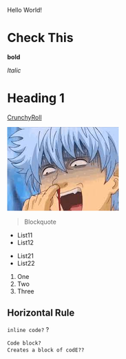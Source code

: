 Hello World!
# **Check This**

**bold** 

*Italic*

# Heading 1 

[CrunchyRoll](https://crunchyroll.com)

![Gintama](images-2.jpeg)

> Blockquote 

* List11
* List12
- List21
- List22


1. One
2. Two
3. Three


Horizontal Rule 
---

`inline code?` ?

```
Code block? 
Creates a block of codE??
```

